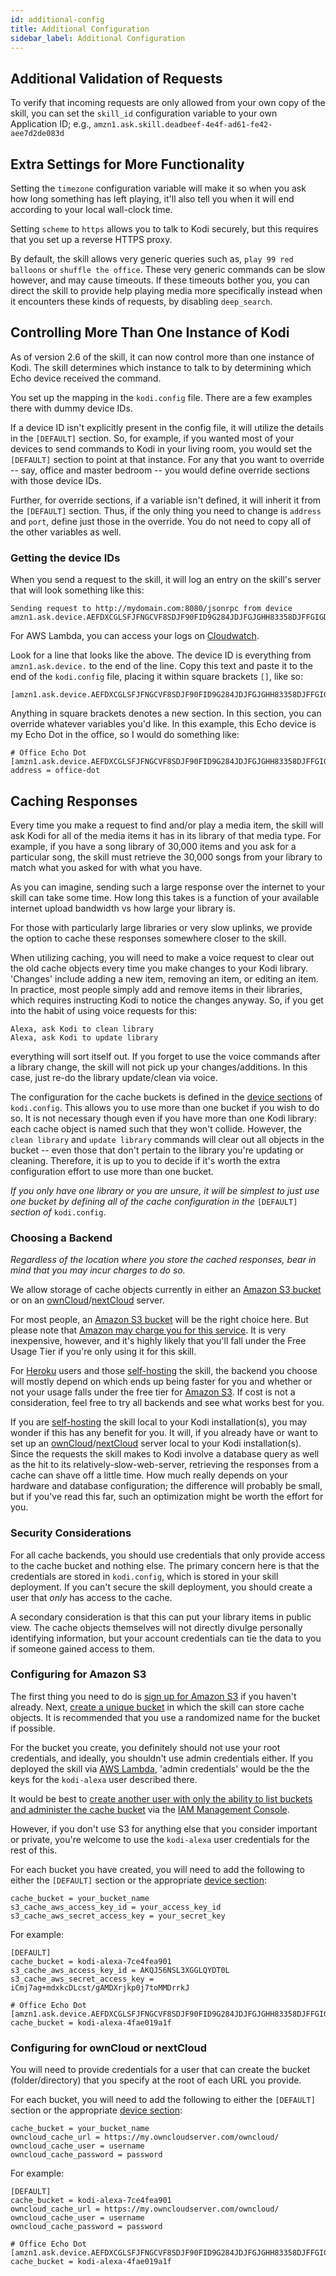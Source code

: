 ```yaml
---
id: additional-config
title: Additional Configuration
sidebar_label: Additional Configuration
---
```


## Additional Validation of Requests

To verify that incoming requests are only allowed from your own copy of the skill, you can set the `skill_id` configuration variable to your own Application ID; e.g., `amzn1.ask.skill.deadbeef-4e4f-ad61-fe42-aee7d2de083d`

## Extra Settings for More Functionality

Setting the `timezone` configuration variable will make it so when you ask how long something has left playing, it'll also tell you when it will end according to your local wall-clock time.

Setting `scheme` to `https` allows you to talk to Kodi securely, but this requires that you set up a reverse HTTPS proxy.

By default, the skill allows very generic queries such as, `play 99 red balloons` or `shuffle the office`.  These very generic commands can be slow however, and may cause timeouts.  If these timeouts bother you, you can direct the skill to provide help playing media more specifically instead when it encounters these kinds of requests, by disabling `deep_search`.

## Controlling More Than One Instance of Kodi

As of version 2.6 of the skill, it can now control more than one instance of Kodi.  The skill determines which instance to talk to by determining which Echo device received the command.

You set up the mapping in the `kodi.config` file. There are a few examples there with dummy device IDs.

If a device ID isn't explicitly present in the config file, it will utilize the details in the `[DEFAULT]` section.  So, for example, if you wanted most of your devices to send commands to Kodi in your living room, you would set the `[DEFAULT]` section to point at that instance.  For any that you want to override -- say, office and master bedroom -- you would define override sections with those device IDs.

Further, for override sections, if a variable isn't defined, it will inherit it from the `[DEFAULT]` section.  Thus, if the only thing you need to change is `address` and `port`, define just those in the override.  You do not need to copy all of the other variables as well.

### Getting the device IDs

When you send a request to the skill, it will log an entry on the skill's server that will look something like this:

```
Sending request to http://mydomain.com:8080/jsonrpc from device amzn1.ask.device.AEFDXCGLSFJFNGCVF8SDJF90FID9G284JDJFGJGHH83358DJFFGIGD734JJDFGK211GDFFHHH23HGFJTYEFGJRT56KJDHDFJ5546DJDFFSWOPPP677P88P873EHZNZDFEIRTYIN2239NDFGIH724JDFKS2AA
```

For AWS Lambda, you can access your logs on [Cloudwatch](https://console.aws.amazon.com/cloudwatch).

Look for a line that looks like the above.  The device ID is everything from `amzn1.ask.device.` to the end of the line.  Copy this text and paste it to the end of the `kodi.config` file, placing it within square brackets `[]`, like so:

```
[amzn1.ask.device.AEFDXCGLSFJFNGCVF8SDJF90FID9G284JDJFGJGHH83358DJFFGIGD734JJDFGK211GDFFHHH23HGFJTYEFGJRT56KJDHDFJ5546DJDFFSWOPPP677P88P873EHZNZDFEIRTYIN2239NDFGIH724JDFKS2AA]
```

Anything in square brackets denotes a new section.  In this section, you can override whatever variables you'd like.  In this example, this Echo device is my Echo Dot in the office, so I would do something like:

```
# Office Echo Dot
[amzn1.ask.device.AEFDXCGLSFJFNGCVF8SDJF90FID9G284JDJFGJGHH83358DJFFGIGD734JJDFGK211GDFFHHH23HGFJTYEFGJRT56KJDHDFJ5546DJDFFSWOPPP677P88P873EHZNZDFEIRTYIN2239NDFGIH724JDFKS2AA]
address = office-dot
```

## Caching Responses

Every time you make a request to find and/or play a media item, the skill will ask Kodi for all of the media items it has in its library of that media type.  For example, if you have a song library of 30,000 items and you ask for a particular song, the skill must retrieve the 30,000 songs from your library to match what you asked for with what you have.

As you can imagine, sending such a large response over the internet to your skill can take some time.  How long this takes is a function of your available internet upload bandwidth vs how large your library is.

For those with particularly large libraries or very slow uplinks, we provide the option to cache these responses somewhere closer to the skill.

When utilizing caching, you will need to make a voice request to clear out the old cache objects every time you make changes to your Kodi library.  'Changes' include adding a new item, removing an item, or editing an item.  In practice, most people simply add and remove items in their libraries, which requires instructing Kodi to notice the changes anyway.  So, if you get into the habit of using voice requests for this:

```
Alexa, ask Kodi to clean library
Alexa, ask Kodi to update library
```

everything will sort itself out.  If you forget to use the voice commands after a library change, the skill will not pick up your changes/additions.  In this case, just re-do the library update/clean via voice.

The configuration for the cache buckets is defined in the [device sections](#controlling-more-than-one-instance-of-kodi) of `kodi.config`.  This allows you to use more than one bucket if you wish to do so.  It is not necessary though even if you have more than one Kodi library: each cache object is named such that they won't collide.  However, the `clean library` and `update library` commands will clear out all objects in the bucket -- even those that don't pertain to the library you're updating or cleaning.  Therefore, it is up to you to decide if it's worth the extra configuration effort to use more than one bucket.

_If you only have one library or you are unsure, it will be simplest to just use one bucket by defining all of the cache configuration in the_ `[DEFAULT]` _section of_ `kodi.config`.

### Choosing a Backend

*Regardless of the location where you store the cached responses, bear in mind that you may incur charges to do so.*

We allow storage of cache objects currently in either an [Amazon S3 bucket](http://docs.aws.amazon.com/AmazonS3/latest/gsg/GetStartedWithS3.html) or on an [ownCloud](https://owncloud.org)/[nextCloud](https://nextcloud.com) server.

For most people, an [Amazon S3 bucket](http://docs.aws.amazon.com/AmazonS3/latest/gsg/GetStartedWithS3.html) will be the right choice here.  But please note that [Amazon may charge you for this service](https://aws.amazon.com/s3/pricing/).  It is very inexpensive, however, and it's highly likely that you'll fall under the Free Usage Tier if you're only using it for this skill.

For [Heroku](#heroku) users and those [self-hosting](#self-hosting) the skill, the backend you choose will mostly depend on which ends up being faster for you and whether or not your usage falls under the free tier for [Amazon S3](http://docs.aws.amazon.com/AmazonS3/latest/gsg/GetStartedWithS3.html).  If cost is not a consideration, feel free to try all backends and see what works best for you.

If you are [self-hosting](#self-hosting) the skill local to your Kodi installation(s), you may wonder if this has any benefit for you.  It will, if you already have or want to set up an [ownCloud](https://owncloud.org)/[nextCloud](https://nextcloud.com) server local to your Kodi installation(s).  Since the requests the skill makes to Kodi involve a database query as well as the hit to its relatively-slow-web-server, retrieving the responses from a cache can shave off a little time.  How much really depends on your hardware and database configuration; the difference will probably be small, but if you've read this far, such an optimization might be worth the effort for you.

### Security Considerations

For all cache backends, you should use credentials that only provide access to the cache bucket and nothing else.  The primary concern here is that the credentials are stored in `kodi.config`, which is stored in your skill deployment.  If you can't secure the skill deployment, you should create a user that _only_ has access to the cache.

A secondary consideration is that this can put your library items in public view.  The cache objects themselves will not directly divulge personally identifying information, but your account credentials can tie the data to you if someone gained access to them.

### Configuring for Amazon S3

The first thing you need to do is [sign up for Amazon S3](http://docs.aws.amazon.com/AmazonS3/latest/gsg/SigningUpforS3.html) if you haven't already.  Next, [create a unique bucket](http://docs.aws.amazon.com/AmazonS3/latest/gsg/CreatingABucket.html) in which the skill can store cache objects.  It is recommended that you use a randomized name for the bucket if possible.

For the bucket you create, you definitely should not use your root credentials, and ideally, you shouldn't use admin credentials either.  If you deployed the skill via [AWS Lambda](#aws-lambda), 'admin credentials' would be the the keys for the `kodi-alexa` user described there.

It would be best to [create another user with only the ability to list buckets and administer the cache bucket](http://mikeferrier.com/2011/10/27/granting-access-to-a-single-s3-bucket-using-amazon-iam/) via the [IAM Management Console](https://console.aws.amazon.com/iam/home).

However, if you don't use S3 for anything else that you consider important or private, you're welcome to use the `kodi-alexa` user credentials for the rest of this.

For each bucket you have created, you will need to add the following to either the `[DEFAULT]` section or the appropriate [device section](#controlling-more-than-one-instance-of-kodi):

```
cache_bucket = your_bucket_name
s3_cache_aws_access_key_id = your_access_key_id
s3_cache_aws_secret_access_key = your_secret_key
```

For example:

```
[DEFAULT]
cache_bucket = kodi-alexa-7ce4fea901
s3_cache_aws_access_key_id = AKQJ56NSL3XGGLQYDT0L
s3_cache_aws_secret_access_key = iCmj7ag+mdxkcDLcst/gAMDXrjkp0j7toMMDrrkJ

# Office Echo Dot
[amzn1.ask.device.AEFDXCGLSFJFNGCVF8SDJF90FID9G284JDJFGJGHH83358DJFFGIGD734JJDFGK211GDFFHHH23HGFJTYEFGJRT56KJDHDFJ5546DJDFFSWOPPP677P88P873EHZNZDFEIRTYIN2239NDFGIH724JDFKS2AA]
cache_bucket = kodi-alexa-4fae019a1f
```

### Configuring for ownCloud or nextCloud

You will need to provide credentials for a user that can create the bucket (folder/directory) that you specify at the root of each URL you provide.

For each bucket, you will need to add the following to either the `[DEFAULT]` section or the appropriate [device section](#controlling-more-than-one-instance-of-kodi):

```
cache_bucket = your_bucket_name
owncloud_cache_url = https://my.owncloudserver.com/owncloud/
owncloud_cache_user = username
owncloud_cache_password = password
```

For example:

```
[DEFAULT]
cache_bucket = kodi-alexa-7ce4fea901
owncloud_cache_url = https://my.owncloudserver.com/owncloud/
owncloud_cache_user = username
owncloud_cache_password = password

# Office Echo Dot
[amzn1.ask.device.AEFDXCGLSFJFNGCVF8SDJF90FID9G284JDJFGJGHH83358DJFFGIGD734JJDFGK211GDFFHHH23HGFJTYEFGJRT56KJDHDFJ5546DJDFFSWOPPP677P88P873EHZNZDFEIRTYIN2239NDFGIH724JDFKS2AA]
cache_bucket = kodi-alexa-4fae019a1f
```